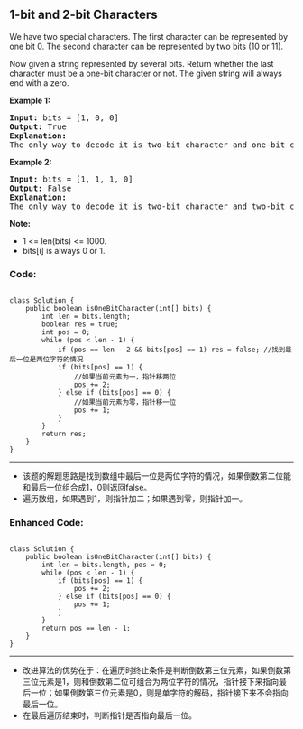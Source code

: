 ## 1-bit and 2-bit Characters
We have two special characters. The first character can be represented by one bit 0. The second character can be represented by two bits (10 or 11).

Now given a string represented by several bits. Return whether the last character must be a one-bit character or not. The given string will always end with a zero.

<strong>Example 1:</strong>
<pre>
<strong>Input:</strong> bits = [1, 0, 0]
<strong>Output:</strong> True
<strong>Explanation:</strong> 
The only way to decode it is two-bit character and one-bit character. So the last character is one-bit character.
</pre>
<strong>Example 2:</strong>
<pre>
<strong>Input:</strong> bits = [1, 1, 1, 0]
<strong>Output:</strong> False
<strong>Explanation:</strong> 
The only way to decode it is two-bit character and two-bit character. So the last character is NOT one-bit character.
</pre>
<strong>Note:</strong>

* 1 <= len(bits) <= 1000.
* bits[i] is always 0 or 1.

### Code:
<pre><code>
class Solution {
    public boolean isOneBitCharacter(int[] bits) {
        int len = bits.length;
        boolean res = true;
        int pos = 0;
        while (pos < len - 1) {
            if (pos == len - 2 && bits[pos] == 1) res = false; //找到最后一位是两位字符的情况
            if (bits[pos] == 1) {
                //如果当前元素为一，指针移两位
                pos += 2;
            } else if (bits[pos] == 0) {
                //如果当前元素为零，指针移一位
                pos += 1;
            }
        }
        return res;
    }
}
</code></pre>

***
* 该题的解题思路是找到数组中最后一位是两位字符的情况，如果倒数第二位能和最后一位组合成1，0则返回false。
* 遍历数组，如果遇到1，则指针加二；如果遇到零，则指针加一。

### Enhanced Code:
<pre><code>
class Solution {
    public boolean isOneBitCharacter(int[] bits) {
        int len = bits.length, pos = 0;
        while (pos < len - 1) {
            if (bits[pos] == 1) {
                pos += 2;
            } else if (bits[pos] == 0) {
                pos += 1;
            }
        }
        return pos == len - 1;
    }
}
</code></pre>

***
* 改进算法的优势在于：在遍历时终止条件是判断倒数第三位元素，如果倒数第三位元素是1，则和倒数第二位可组合为两位字符的情况，指针接下来指向最后一位；如果倒数第三位元素是0，则是单字符的解码，指针接下来不会指向最后一位。
* 在最后遍历结束时，判断指针是否指向最后一位。
